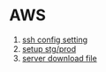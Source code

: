 # AWS

1. [ssh config setting](ssh-config.md)
2. [setup stg/prod](setup-stg-prod/)
3. [server download file](server-xia-zai-wen-jian.md)

